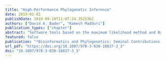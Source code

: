 ```yaml
---
title: "High-Performance Phylogenetic Inference"
date: 2019-01-01
publishDate: 2019-09-18T11:07:24.352536Z
authors: ["David A. Bader", "Kamesh Madduri"]
publication_types: ["chapter"]
abstract: "Software tools based on the maximum likelihood method and Bayesian methods are widely used for phylogenetic tree inference. This article surveys recent research on parallelization and performance optimization of state-of-the-art tree inference tools. We outline advances in shared-memory multicore parallelization, optimizations for efficient Graphics Processing Unit (GPU) execution, as well as large-scale distributed-memory parallelization."
featured: false
publication: "*Bioinformatics and Phylogenetics: Seminal Contributions of Bernard Moret*"
url_pdf: "https://doi.org/10.1007/978-3-030-10837-3_3"
doi: "10.1007/978-3-030-10837-3_3"
---
```


